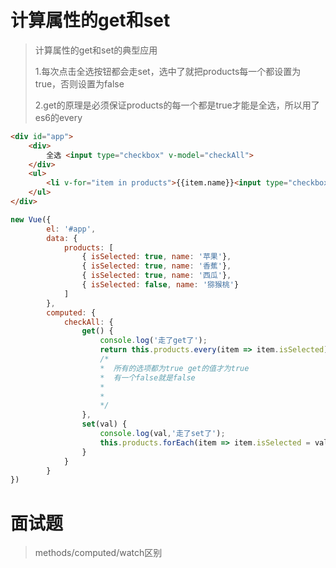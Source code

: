 # 计算属性的get和set

> 计算属性的get和set的典型应用
>
> 1.每次点击全选按钮都会走set，选中了就把products每一个都设置为true，否则设置为false
>
> 2.get的原理是必须保证products的每一个都是true才能是全选，所以用了es6的every

```html
<div id="app">
	<div>
		全选 <input type="checkbox" v-model="checkAll">
	</div>
	<ul>
		<li v-for="item in products">{{item.name}}<input type="checkbox" v-model="item.isSelected"></li>
	</ul>
</div>
```

```javascript
new Vue({
		el: '#app',
		data: {
			products: [
				{ isSelected: true, name: '苹果'},
				{ isSelected: true, name: '香蕉'},
				{ isSelected: true, name: '西瓜'},
				{ isSelected: false, name: '猕猴桃'}
			]
		},
		computed: {
			checkAll: {
				get() {
					console.log('走了get了');
					return this.products.every(item => item.isSelected);
					/*
					*  所有的选项都为true get的值才为true
					*  有一个false就是false
					*
					*
					*/
				},
				set(val) {
					console.log(val,'走了set了');
					this.products.forEach(item => item.isSelected = val);
				}
			}
		}
})
```

# 面试题

> methods/computed/watch区别

